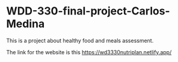# WDD-330-final-project-Carlos-Medina
This is a project about healthy food and meals assessment.

The link for the website is this 
https://wd3330nutriplan.netlify.app/ 
